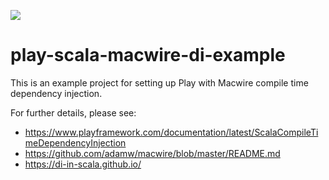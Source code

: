 [<img src="https://img.shields.io/travis/playframework/play-scala-macwire-di-example.svg"/>](https://travis-ci.org/playframework/play-scala-macwire-di-example)

# play-scala-macwire-di-example

This is an example project for setting up Play with Macwire compile time dependency injection.

For further details, please see:

* https://www.playframework.com/documentation/latest/ScalaCompileTimeDependencyInjection
* https://github.com/adamw/macwire/blob/master/README.md
* https://di-in-scala.github.io/
